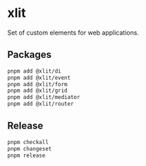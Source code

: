 # xlit

Set of custom elements for web applications.

## Packages

```sh
pnpm add @xlit/di
pnpm add @xlit/event
pnpm add @xlit/form
pnpm add @xlit/grid
pnpm add @xlit/mediator
pnpm add @xlit/router
```

## Release

```sh
pnpm checkall
pnpm changeset
pnpm release
```
